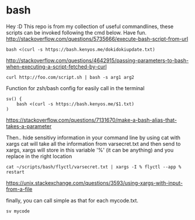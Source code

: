 # bash

Hey :D
This repo is from my collection of useful commandlines, these scripts can be invoked following the cmd below. Have fun.
http://stackoverflow.com/questions/5735666/execute-bash-script-from-url
```
bash <(curl -s https://bash.kenyos.me/dokidokiupdate.txt)
```

http://stackoverflow.com/questions/4642915/passing-parameters-to-bash-when-executing-a-script-fetched-by-curl
```
curl http://foo.com/script.sh | bash -s arg1 arg2
```

Function for zsh/bash config for easily call in the terminal
```
sv() {
    bash <(curl -s https://bash.kenyos.me/$1.txt)
)
```
https://stackoverflow.com/questions/7131670/make-a-bash-alias-that-takes-a-parameter

Then.. hide sensitivy information in your command line by using cat with xargs
cat will take all the information from varsecret.txt and then send to xargs, xargs will store in this variable '%' (it can be anything) and you replace in the right location
```
cat ~/scripts/bash/flyctl/varsecret.txt | xargs -I % flyctl --app % restart

```

https://unix.stackexchange.com/questions/3593/using-xargs-with-input-from-a-file

finally, you can call simple as that for each mycode.txt.
```
sv mycode

```
